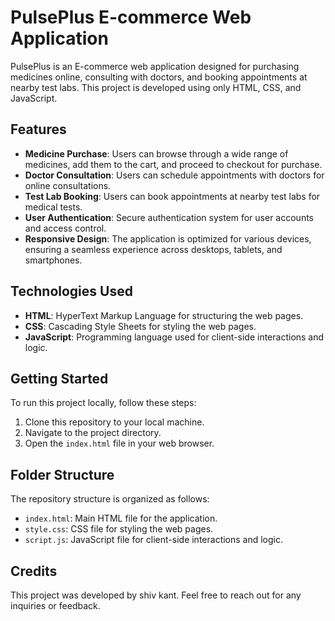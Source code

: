 # PulsePlus E-commerce Web Application

PulsePlus is an E-commerce web application designed for purchasing medicines online, consulting with doctors, and booking appointments at nearby test labs. This project is developed using only HTML, CSS, and JavaScript.

## Features

- **Medicine Purchase**: Users can browse through a wide range of medicines, add them to the cart, and proceed to checkout for purchase.
- **Doctor Consultation**: Users can schedule appointments with doctors for online consultations.
- **Test Lab Booking**: Users can book appointments at nearby test labs for medical tests.
- **User Authentication**: Secure authentication system for user accounts and access control.
- **Responsive Design**: The application is optimized for various devices, ensuring a seamless experience across desktops, tablets, and smartphones.

## Technologies Used

- **HTML**: HyperText Markup Language for structuring the web pages.
- **CSS**: Cascading Style Sheets for styling the web pages.
- **JavaScript**: Programming language used for client-side interactions and logic.

## Getting Started

To run this project locally, follow these steps:

1. Clone this repository to your local machine.
2. Navigate to the project directory.
3. Open the `index.html` file in your web browser.

## Folder Structure

The repository structure is organized as follows:

- `index.html`: Main HTML file for the application.
- `style.css`: CSS file for styling the web pages.
- `script.js`: JavaScript file for client-side interactions and logic.

## Credits

This project was developed by shiv kant. Feel free to reach out for any inquiries or feedback.

